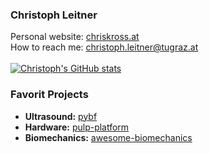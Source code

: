### Christoph Leitner

Personal website: [chriskross.at](http://www.chriskross.org/)\
How to reach me: [christoph.leitner@tugraz.at](mailto:christoph.leitner@tugraz.at)\
\
[![Christoph's GitHub stats](https://github-readme-stats.vercel.app/api?username=luuleitner&hide=prs,issues,&count_private=true&show_icons=true)](https://github.com/anuraghazra/github-readme-stats)


### Favorit Projects
* **Ultrasound:** [pybf](https://github.com/Sergio5714/pybf)
* **Hardware:** [pulp-platform](https://github.com/pulp-platform)
* **Biomechanics:** [awesome-biomechanics](https://github.com/modenaxe/awesome-biomechanics)
